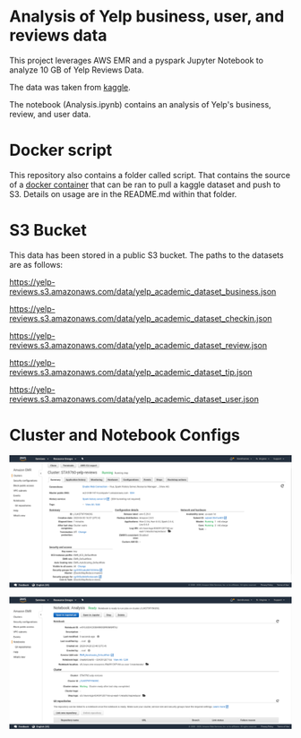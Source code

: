 # Analysis of Yelp business, user, and reviews data

This project leverages AWS EMR and a pyspark Jupyter Notebook to analyze 10 GB of Yelp Reviews Data. 

The data was taken from [kaggle](https://www.kaggle.com/yelp-dataset/yelp-dataset).

The notebook (Analysis.ipynb) contains an analysis of Yelp's business, review, and user data.

# Docker script
This repository also contains a folder called script. That contains the source of a [docker container](https://hub.docker.com/repository/docker/tbenthomas/kaggle_s3/tags?page=1) that can be ran to pull a kaggle dataset and push to S3. Details on usage are in the README.md within that folder. 

# S3 Bucket
This data has been stored in a public S3 bucket.
The paths to the datasets are as follows: 

https://yelp-reviews.s3.amazonaws.com/data/yelp_academic_dataset_business.json

https://yelp-reviews.s3.amazonaws.com/data/yelp_academic_dataset_checkin.json

https://yelp-reviews.s3.amazonaws.com/data/yelp_academic_dataset_review.json

https://yelp-reviews.s3.amazonaws.com/data/yelp_academic_dataset_tip.json

https://yelp-reviews.s3.amazonaws.com/data/yelp_academic_dataset_user.json

# Cluster and Notebook Configs
![image](config-screenshots/cluster-configuration.png)


![image](config-screenshots/jupyter_nb-config.png)


